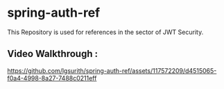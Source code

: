# spring-auth-ref
This Repository is used for references in the sector of JWT Security.

## Video Walkthrough : 
https://github.com/lgsurith/spring-auth-ref/assets/117572209/d4515065-f0a4-4998-8a27-7488c0211eff


